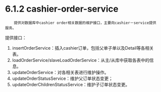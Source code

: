 # 6.1.2 cashier-order-service

        提供对数据库中cashier order相关数据的维护接口，主要向cashier－service提供服务。
        
提供接口：
1. insertOrderService：插入cashier订单，包括父单子单以及Detail等各相关表。
2. loadOrderService/slaveLoadOrderService：从主/从库中获取各表中的信息。
3. updateOrderService：对各相关表进行维护操作。
4. updateOrderStatusService：维护父订单状态变更；
5. updateOrderChildrenStatusService：维护子订单状态变更。
